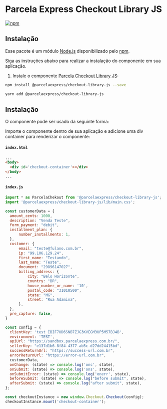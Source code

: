 # Parcela Express Checkout Library JS

[![npm](https://img.shields.io/npm/v/@parcelaexpress/checkout-library-js.svg)](https://www.npmjs.com/package/@parcelaexpress/checkout-library-js)

## Instalação

Esse pacote é um módulo [Node.js](https://nodejs.org/en/) disponibilizado pelo 
[npm](https://www.npmjs.com/).

Siga as instruções abaixo para realizar a instalação do componente em sua aplicação.

1. Instale o componente [Parcela Checkout Library JS](https://www.npmjs.com/package/@parcelaexpress/checkout-library-js):

  ```sh
  npm install @parcelaexpress/checkout-library-js --save
  ```

  ```sh
  yarn add @parcelaexpress/checkout-library-js
  ```

## Instalação

O componente pode ser usado da seguinte forma:

Importe o componente dentro de sua aplicação e adicione uma div container para renderizar o componente:

#### **`index.html`**
  ```html
...
<body>
    <div id='checkout-container'></div>
</body>
...
  ```

#### **`index.js`**
  ```js
import * as ParcelaChekout from '@parcelaexpress/checkout-library-js';
import '@parcelaexpress/checkout-library-js/lib/main.css';

const customerData = {
    amount_cents: 1000,
    description: "Venda Teste",
    form_payment: "debit",
    installment_plan: {
        number_installments: 1,
    },
    customer: {
        email: "teste@fulano.com.br",
        ip: "99.106.129.24",
        first_name: "Testando",
        last_name: "Teste",
        document: "29896147027",
        billing_address: {
            city: "Belo Horizonte",
            country: "BR",
            house_number_or_name: '10',
            postal_code: "31010500",
            state: "MG",
            street: "Rua Adamina",
        },
    },
    pre_capture: false,
}

const config = {
    clientKey: 'test_IBIF7UD6SNB7ZJG3KVEGM3UP5M57BJ4B',
    environment: 'TEST',
    apiUrl: "https://sandbox.parcelaexpress.com.br/",
    sellerKey: "e137d1b6-8f84-4377-ab5c-d27dd24415bd",
    successReturnUrl: "https://success-url.com.br",
    errorReturnUrl: "https://error-url.com.br",
    customerData,
    onChange: (state) => console.log('onc', state),
    onSubmit: (state) => console.log('ons', state),
    onSubmitError: (state) => console.log('onerr', state),
    beforeSubmit: (state) => console.log("before submit", state),
    afterSubmit: (state) => console.log("after submit", state),
};

const checkoutInstance = new window.Checkout.Checkout(config);
checkoutInstance.mount('checkout-container');
  ```
